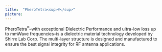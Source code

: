```yaml
---
title:  "PheroTetra<sup>®</sup>"
picture: 
---
```


PheroTetra<sup>®</sup>–with exceptional Dielectric Performance and ultra-low loss up to mmWave frequencies–is a dielectric material technology developed by Shirre Lab Corp. The multi-layer structure is designed and manufactured to ensure the best signal integrity for RF antenna applications.

